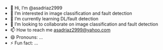 - 👋 Hi, I’m @asadriaz2999
- 👀 I’m interested in image classification and fault detection
- 🌱 I’m currently learning DL/fault detection
- 💞️ I’m looking to collaborate on image classification and fault detection
- 📫 How to reach me  asadriaz2999@yahoo.com
- 😄 Pronouns: ...
- ⚡ Fun fact: ...

<!---
asadriaz2999/asadriaz2999 is a ✨ special ✨ repository because its `README.md` (this file) appears on your GitHub profile.
You can click the Preview link to take a look at your changes.
--->
